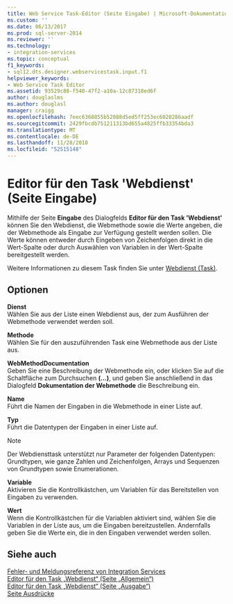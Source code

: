 ```yaml
---
title: Web Service Task-Editor (Seite Eingabe) | Microsoft-Dokumentation
ms.custom: ''
ms.date: 06/13/2017
ms.prod: sql-server-2014
ms.reviewer: ''
ms.technology:
- integration-services
ms.topic: conceptual
f1_keywords:
- sql12.dts.designer.webservicestask.input.f1
helpviewer_keywords:
- Web Service Task Editor
ms.assetid: 93529c88-f540-47f2-a10a-12c87318ed6f
author: douglaslms
ms.author: douglasl
manager: craigg
ms.openlocfilehash: 7eec6368855b52088d5ed5ff253ec6020286aadf
ms.sourcegitcommit: 2429fbcdb751211313bd655a4825ffb33354bda3
ms.translationtype: MT
ms.contentlocale: de-DE
ms.lasthandoff: 11/28/2018
ms.locfileid: "52515148"
---
```

# <a name="web-service-task-editor-input-page"></a>Editor für den Task 'Webdienst' (Seite Eingabe)
  Mithilfe der Seite **Eingabe** des Dialogfelds **Editor für den Task 'Webdienst'** können Sie den Webdienst, die Webmethode sowie die Werte angeben, die der Webmethode als Eingabe zur Verfügung gestellt werden sollen. Die Werte können entweder durch Eingeben von Zeichenfolgen direkt in die Wert-Spalte oder durch Auswählen von Variablen in der Wert-Spalte bereitgestellt werden.  
  
 Weitere Informationen zu diesem Task finden Sie unter [Webdienst (Task)](control-flow/web-service-task.md).  
  
## <a name="options"></a>Optionen  
 **Dienst**  
 Wählen Sie aus der Liste einen Webdienst aus, der zum Ausführen der Webmethode verwendet werden soll.  
  
 **Methode**  
 Wählen Sie für den auszuführenden Task eine Webmethode aus der Liste aus.  
  
 **WebMethodDocumentation**  
 Geben Sie eine Beschreibung der Webmethode ein, oder klicken Sie auf die Schaltfläche zum Durchsuchen **(…)**, und geben Sie anschließend in das Dialogfeld **Dokumentation der Webmethode** die Beschreibung ein.  
  
 **Name**  
 Führt die Namen der Eingaben in die Webmethode in einer Liste auf.  
  
 **Typ**  
 Führt die Datentypen der Eingaben in einer Liste auf.  
  
> [!NOTE]  
>  Der Webdiensttask unterstützt nur Parameter der folgenden Datentypen: Grundtypen, wie ganze Zahlen und Zeichenfolgen, Arrays und Sequenzen von Grundtypen sowie Enumerationen.  
  
 **Variable**  
 Aktivieren Sie die Kontrollkästchen, um Variablen für das Bereitstellen von Eingaben zu verwenden.  
  
 **Wert**  
 Wenn die Kontrollkästchen für die Variablen aktiviert sind, wählen Sie die Variablen in der Liste aus, um die Eingaben bereitzustellen. Andernfalls geben Sie die Werte ein, die in den Eingaben verwendet werden sollen.  
  
## <a name="see-also"></a>Siehe auch  
 [Fehler- und Meldungsreferenz von Integration Services](../../2014/integration-services/integration-services-error-and-message-reference.md)   
 [Editor für den Task „Webdienst“ &#40;Seite „Allgemein“&#41;](general-page-of-integration-services-designers-options.md)   
 [Editor für den Task „Webdienst“ &#40;Seite „Ausgabe“&#41;](../../2014/integration-services/web-service-task-editor-output-page.md)   
 [Seite Ausdrücke](expressions/expressions-page.md)  
  
  
